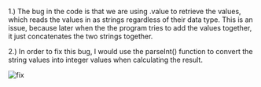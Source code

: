 
1.) The bug in the code is that we are using .value to retrieve the values, which reads the values in as strings regardless of their data type. This is an issue, because later when the the program tries to add the values together, it just concatenates the two strings together.

2.) In order to fix this bug, I would use the parseInt() function to convert the string values into integer values when calculating the result.

![fix](https://github.com/EmilyGorial1/sp24-cse110-lab4/assets/146862114/e99a89b4-bedd-4908-b46e-aaf16d6dc161)


